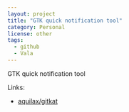 ```yaml
---
layout: project
title: "GTK quick notification tool"
category: Personal
license: other
tags:
  - github
  - Vala
---
```


GTK quick notification tool

Links:

* [aquilax/gitkat](https://github.com/aquilax/gitkat)
